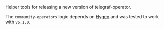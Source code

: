 Helper tools for releasing a new version of telegraf-operator.

The `community-operators` logic depends on [Hygen](https://www.hygen.io/) and was tested to work with `v6.1.0`.
